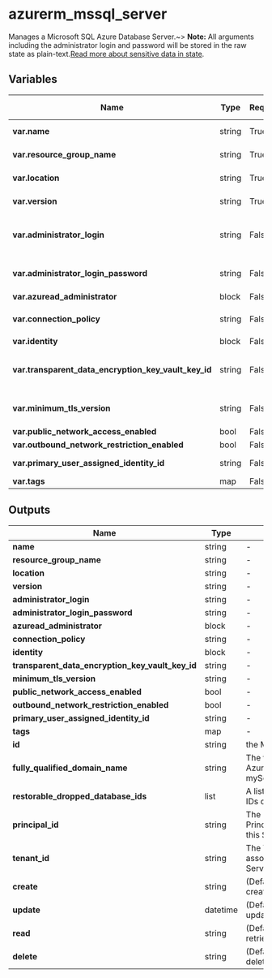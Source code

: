 # azurerm_mssql_server

Manages a Microsoft SQL Azure Database Server.~> **Note:** All arguments including the administrator login and password will be stored in the raw state as plain-text.[Read more about sensitive data in state](/docs/state/sensitive-data.html).

## Variables

| Name | Type | Required? | Default  | possible values | Description |
| ---- | ---- | --------- | -------- | ----------- | ----------- |
| **var.name** | string | True | -  |  -  | The name of the Microsoft SQL Server. This needs to be globally unique within Azure. Changing this forces a new resource to be created. | 
| **var.resource_group_name** | string | True | -  |  -  | The name of the resource group in which to create the Microsoft SQL Server. Changing this forces a new resource to be created. | 
| **var.location** | string | True | -  |  -  | Specifies the supported Azure location where the resource exists. Changing this forces a new resource to be created. | 
| **var.version** | string | True | -  |  -  | The version for the new server. Valid values are: 2.0 (for v11 server) and 12.0 (for v12 server). Changing this forces a new resource to be created. | 
| **var.administrator_login** | string | False | -  |  -  | The administrator login name for the new server. Required unless `azuread_authentication_only` in the `azuread_administrator` block is `true`. When omitted, Azure will generate a default username which cannot be subsequently changed. Changing this forces a new resource to be created. | 
| **var.administrator_login_password** | string | False | -  |  -  | The password associated with the `administrator_login` user. Needs to comply with Azure's [Password Policy](https://msdn.microsoft.com/library/ms161959.aspx). Required unless `azuread_authentication_only` in the `azuread_administrator` block is `true`. | 
| **var.azuread_administrator** | block | False | -  |  -  | An `azuread_administrator` block. | 
| **var.connection_policy** | string | False | `Default`  |  `Default`, `Proxy`, `Redirect`  | The connection policy the server will use. Possible values are `Default`, `Proxy`, and `Redirect`. Defaults to `Default`. | 
| **var.identity** | block | False | -  |  -  | An `identity` block. | 
| **var.transparent_data_encryption_key_vault_key_id** | string | False | -  |  -  | The fully versioned `Key Vault` `Key` URL (e.g. `'https://<YourVaultName>.vault.azure.net/keys/<YourKeyName>/<YourKeyVersion>`) to be used as the `Customer Managed Key`(CMK/BYOK) for the `Transparent Data Encryption`(TDE) layer. | 
| **var.minimum_tls_version** | string | False | `1.2`  |  `1.0`, `1.1`, `1.2`, `Disabled`  | The Minimum TLS Version for all SQL Database and SQL Data Warehouse databases associated with the server. Valid values are: `1.0`, `1.1` , `1.2` and `Disabled`. Defaults to `1.2`. | 
| **var.public_network_access_enabled** | bool | False | `True`  |  -  | Whether public network access is allowed for this server. Defaults to `true`. | 
| **var.outbound_network_restriction_enabled** | bool | False | `False`  |  -  | Whether outbound network traffic is restricted for this server. Defaults to `false`. | 
| **var.primary_user_assigned_identity_id** | string | False | -  |  -  | Specifies the primary user managed identity id. Required if `type` is `UserAssigned` and should be combined with `identity_ids`. | 
| **var.tags** | map | False | -  |  -  | A mapping of tags to assign to the resource. | 



## Outputs

| Name | Type | Description |
| ---- | ---- | --------- | 
| **name** | string  | - | 
| **resource_group_name** | string  | - | 
| **location** | string  | - | 
| **version** | string  | - | 
| **administrator_login** | string  | - | 
| **administrator_login_password** | string  | - | 
| **azuread_administrator** | block  | - | 
| **connection_policy** | string  | - | 
| **identity** | block  | - | 
| **transparent_data_encryption_key_vault_key_id** | string  | - | 
| **minimum_tls_version** | string  | - | 
| **public_network_access_enabled** | bool  | - | 
| **outbound_network_restriction_enabled** | bool  | - | 
| **primary_user_assigned_identity_id** | string  | - | 
| **tags** | map  | - | 
| **id** | string  | the Microsoft SQL Server ID. | 
| **fully_qualified_domain_name** | string  | The fully qualified domain name of the Azure SQL Server (e.g. myServerName.database.windows.net) | 
| **restorable_dropped_database_ids** | list  | A list of dropped restorable database IDs on the server. | 
| **principal_id** | string  | The Principal ID for the Service Principal associated with the Identity of this SQL Server. | 
| **tenant_id** | string  | The Tenant ID for the Service Principal associated with the Identity of this SQL Server. | 
| **create** | string  | (Defaults to 60 minutes) Used when creating the Microsoft SQL Server. | 
| **update** | datetime  | (Defaults to 60 minutes) Used when updating the Microsoft SQL Server. | 
| **read** | string  | (Defaults to 5 minutes) Used when retrieving the Microsoft SQL Server. | 
| **delete** | string  | (Defaults to 60 minutes) Used when deleting the Microsoft SQL Server. | 